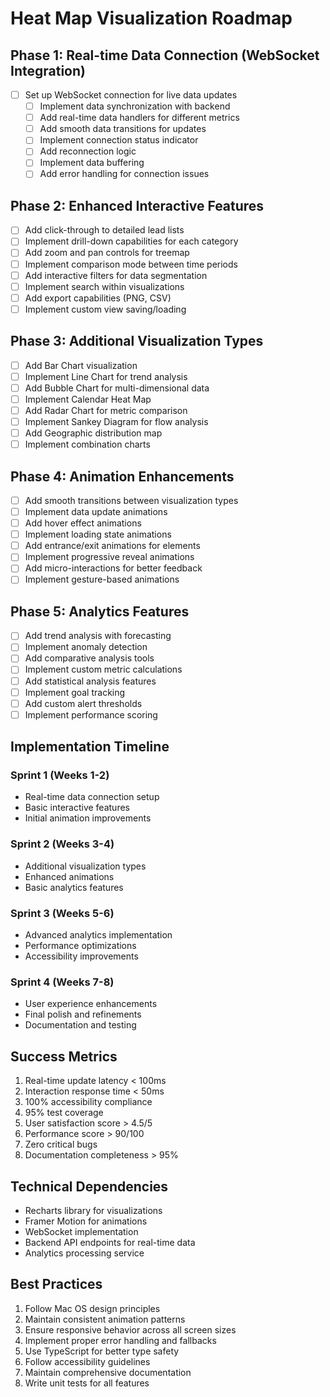 # Heat Map Visualization Roadmap

## Phase 1: Real-time Data Connection (WebSocket Integration)
- [ ] Set up WebSocket connection for live data updates
  - [ ] Implement data synchronization with backend
  - [ ] Add real-time data handlers for different metrics
  - [ ] Add smooth data transitions for updates
  - [ ] Implement connection status indicator
  - [ ] Add reconnection logic
  - [ ] Implement data buffering
  - [ ] Add error handling for connection issues

## Phase 2: Enhanced Interactive Features
- [ ] Add click-through to detailed lead lists
- [ ] Implement drill-down capabilities for each category
- [ ] Add zoom and pan controls for treemap
- [ ] Implement comparison mode between time periods
- [ ] Add interactive filters for data segmentation
- [ ] Implement search within visualizations
- [ ] Add export capabilities (PNG, CSV)
- [ ] Implement custom view saving/loading

## Phase 3: Additional Visualization Types
- [ ] Add Bar Chart visualization
- [ ] Implement Line Chart for trend analysis
- [ ] Add Bubble Chart for multi-dimensional data
- [ ] Implement Calendar Heat Map
- [ ] Add Radar Chart for metric comparison
- [ ] Implement Sankey Diagram for flow analysis
- [ ] Add Geographic distribution map
- [ ] Implement combination charts

## Phase 4: Animation Enhancements
- [ ] Add smooth transitions between visualization types
- [ ] Implement data update animations
- [ ] Add hover effect animations
- [ ] Implement loading state animations
- [ ] Add entrance/exit animations for elements
- [ ] Implement progressive reveal animations
- [ ] Add micro-interactions for better feedback
- [ ] Implement gesture-based animations

## Phase 5: Analytics Features
- [ ] Add trend analysis with forecasting
- [ ] Implement anomaly detection
- [ ] Add comparative analysis tools
- [ ] Implement custom metric calculations
- [ ] Add statistical analysis features
- [ ] Implement goal tracking
- [ ] Add custom alert thresholds
- [ ] Implement performance scoring

## Implementation Timeline

### Sprint 1 (Weeks 1-2)
- Real-time data connection setup
- Basic interactive features
- Initial animation improvements

### Sprint 2 (Weeks 3-4)
- Additional visualization types
- Enhanced animations
- Basic analytics features

### Sprint 3 (Weeks 5-6)
- Advanced analytics implementation
- Performance optimizations
- Accessibility improvements

### Sprint 4 (Weeks 7-8)
- User experience enhancements
- Final polish and refinements
- Documentation and testing

## Success Metrics
1. Real-time update latency < 100ms
2. Interaction response time < 50ms
3. 100% accessibility compliance
4. 95% test coverage
5. User satisfaction score > 4.5/5
6. Performance score > 90/100
7. Zero critical bugs
8. Documentation completeness > 95%

## Technical Dependencies
- Recharts library for visualizations
- Framer Motion for animations
- WebSocket implementation
- Backend API endpoints for real-time data
- Analytics processing service

## Best Practices
1. Follow Mac OS design principles
2. Maintain consistent animation patterns
3. Ensure responsive behavior across all screen sizes
4. Implement proper error handling and fallbacks
5. Use TypeScript for better type safety
6. Follow accessibility guidelines
7. Maintain comprehensive documentation
8. Write unit tests for all features 
